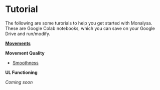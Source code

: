 # Tutorial

The following are some turorials to help you get started with Monalysa. These are Google Colab notebooks, which you can save on your Google Drive and run/modify.

**[Movements](https://colab.research.google.com/drive/1ZsLcdUBfop0LzEAVHM_Wx2yF2rCyTNk6?usp=sharing)**

**Movement Quality**
- [Smoothness](https://colab.research.google.com/drive/1lJzQz0G4Jkr4nIz3ZJ1rYJcdLVq3IIdN?usp=sharing) 

**UL Functioning**

_Coming soon_